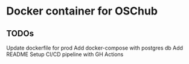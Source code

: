 
# Docker container for OSChub

## TODOs

Update dockerfile for prod
Add docker-compose with postgres db
Add README
Setup CI/CD pipeline with GH Actions
